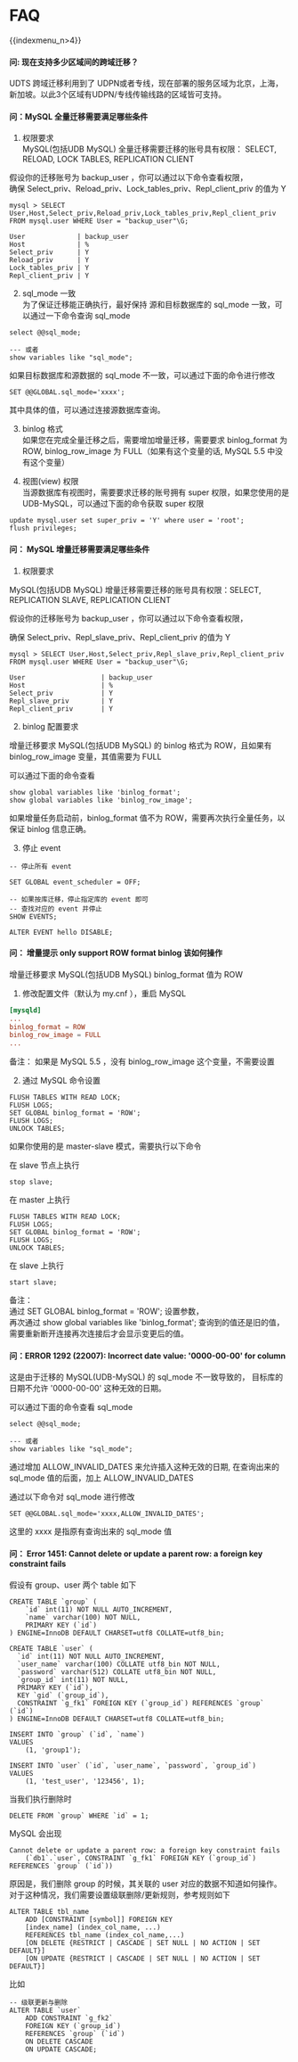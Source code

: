 # FAQ

{{indexmenu_n>4}}


#### 问: 现在支持多少区域间的跨域迁移？

UDTS 跨域迁移利用到了 UDPN或者专线，现在部署的服务区域为北京，上海，新加坡。以此3个区域有UDPN/专线传输线路的区域皆可支持。

#### 问：MySQL 全量迁移需要满足哪些条件

1. 权限要求  
    MySQL(包括UDB MySQL) 全量迁移需要迁移的账号具有权限： SELECT, RELOAD, LOCK TABLES, REPLICATION CLIENT

假设你的迁移账号为 backup_user ，你可以通过以下命令查看权限，  
确保 Select_priv、Reload_priv、Lock_tables_priv、Repl_client_priv 的值为 Y

```
mysql > SELECT User,Host,Select_priv,Reload_priv,Lock_tables_priv,Repl_client_priv FROM mysql.user WHERE User = "backup_user"\G;

User             | backup_user
Host             | %
Select_priv      | Y
Reload_priv      | Y
Lock_tables_priv | Y
Repl_client_priv | Y
```

2. sql_mode 一致  
为了保证迁移能正确执行，最好保持 源和目标数据库的 sql_mode 一致，可以通过一下命令查询 sql_mode

```
select @@sql_mode;

--- 或者
show variables like "sql_mode";
```

如果目标数据库和源数据的 sql_mode 不一致，可以通过下面的命令进行修改

```
SET @@GLOBAL.sql_mode='xxxx';
```

其中具体的值，可以通过连接源数据库查询。

3. binlog 格式  
如果您在完成全量迁移之后，需要增加增量迁移，需要要求 binlog_format 为 ROW, binlog_row_image 为 FULL（如果有这个变量的话, MySQL 5.5 中没有这个变量）

4. 视图(view) 权限  
当源数据库有视图时，需要要求迁移的账号拥有 super 权限，如果您使用的是 UDB-MySQL，可以通过下面的命令获取 super 权限

```
update mysql.user set super_priv = 'Y' where user = 'root';   
flush privileges;
```

#### 问： MySQL 增量迁移需要满足哪些条件

1. 权限要求

MySQL(包括UDB MySQL) 增量迁移需要迁移的账号具有权限：SELECT, REPLICATION SLAVE, REPLICATION CLIENT 

假设你的迁移账号为 backup_user ，你可以通过以下命令查看权限，  

确保 Select_priv、Repl_slave_priv、Repl_client_priv 的值为 Y

```
mysql > SELECT User,Host,Select_priv,Repl_slave_priv,Repl_client_priv FROM mysql.user WHERE User = "backup_user"\G;

User                   | backup_user
Host                   | %
Select_priv            | Y
Repl_slave_priv        | Y
Repl_client_priv       | Y
```

2. binlog 配置要求

增量迁移要求 MySQL(包括UDB MySQL) 的 binlog 格式为 ROW，且如果有 binlog_row_image 变量，其值需要为 FULL

可以通过下面的命令查看

```
show global variables like 'binlog_format';
show global variables like 'binlog_row_image';
```

如果增量任务启动前，binlog_format 值不为 ROW，需要再次执行全量任务，以保证 binlog 信息正确。

3. 停止 event  

```
-- 停止所有 event

SET GLOBAL event_scheduler = OFF;

-- 如果按库迁移，停止指定库的 event 即可
-- 查找对应的 event 并停止
SHOW EVENTS;

ALTER EVENT hello DISABLE;
```

#### 问： 增量提示 only support ROW format binlog 该如何操作

增量迁移要求 MySQL(包括UDB MySQL) binlog_format 值为 ROW

1. 修改配置文件（默认为 my.cnf ），重启 MySQL

```my.cnf
[mysqld]
...
binlog_format = ROW
binlog_row_image = FULL
...
```

备注： 如果是 MySQL 5.5 ，没有 binlog_row_image 这个变量，不需要设置

2. 通过 MySQL 命令设置

```
FLUSH TABLES WITH READ LOCK;
FLUSH LOGS;
SET GLOBAL binlog_format = 'ROW';
FLUSH LOGS;
UNLOCK TABLES;
```

如果你使用的是 master-slave 模式，需要执行以下命令

在 slave 节点上执行 

```
stop slave;
```

在 master 上执行

```
FLUSH TABLES WITH READ LOCK;
FLUSH LOGS;
SET GLOBAL binlog_format = 'ROW';
FLUSH LOGS;
UNLOCK TABLES;
```

在 slave 上执行

```
start slave;
```

备注：  
通过 SET GLOBAL binlog_format = 'ROW'; 设置参数，  
再次通过 show global variables like 'binlog_format'; 查询到的值还是旧的值，需要重新断开连接再次连接后才会显示变更后的值。

#### 问：ERROR 1292 (22007): Incorrect date value: '0000-00-00' for column

这是由于迁移的 MySQL(UDB-MySQL) 的 sql_mode 不一致导致的， 目标库的日期不允许 '0000-00-00' 这种无效的日期。

可以通过下面的命令查看 sql_mode

```
select @@sql_mode;

--- 或者
show variables like "sql_mode";
```

通过增加 ALLOW_INVALID_DATES 来允许插入这种无效的日期, 在查询出来的 sql_mode 值的后面，加上 ALLOW_INVALID_DATES

通过以下命令对 sql_mode 进行修改

```
SET @@GLOBAL.sql_mode='xxxx,ALLOW_INVALID_DATES';
```

这里的 xxxx 是指原有查询出来的 sql_mode 值


#### 问： Error 1451: Cannot delete or update a parent row: a foreign key constraint fails

假设有 group、user 两个 table 如下

```
CREATE TABLE `group` (
    `id` int(11) NOT NULL AUTO_INCREMENT,
    `name` varchar(100) NOT NULL,
    PRIMARY KEY (`id`)
) ENGINE=InnoDB DEFAULT CHARSET=utf8 COLLATE=utf8_bin;

CREATE TABLE `user` (
  `id` int(11) NOT NULL AUTO_INCREMENT,
  `user_name` varchar(100) COLLATE utf8_bin NOT NULL,
  `password` varchar(512) COLLATE utf8_bin NOT NULL,
  `group_id` int(11) NOT NULL,
  PRIMARY KEY (`id`),
  KEY `gid` (`group_id`),
  CONSTRAINT `g_fk1` FOREIGN KEY (`group_id`) REFERENCES `group` (`id`)
) ENGINE=InnoDB DEFAULT CHARSET=utf8 COLLATE=utf8_bin;

INSERT INTO `group` (`id`, `name`)
VALUES
	(1, 'group1');

INSERT INTO `user` (`id`, `user_name`, `password`, `group_id`)
VALUES
	(1, 'test_user', '123456', 1);

```

当我们执行删除时

```
DELETE FROM `group` WHERE `id` = 1;
```

MySQL 会出现 

```
Cannot delete or update a parent row: a foreign key constraint fails 
    (`db1`.`user`, CONSTRAINT `g_fk1` FOREIGN KEY (`group_id`) REFERENCES `group` (`id`))
```

原因是，我们删除 group 的时候，其关联的 user 对应的数据不知道如何操作。  
对于这种情况，我们需要设置级联删除/更新规则，参考规则如下

```
ALTER TABLE tbl_name
    ADD [CONSTRAINT [symbol]] FOREIGN KEY
    [index_name] (index_col_name, ...)
    REFERENCES tbl_name (index_col_name,...)
    [ON DELETE {RESTRICT | CASCADE | SET NULL | NO ACTION | SET DEFAULT}]
    [ON UPDATE {RESTRICT | CASCADE | SET NULL | NO ACTION | SET DEFAULT}]
```

比如

```
-- 级联更新与删除
ALTER TABLE `user` 
    ADD CONSTRAINT `g_fk2` 
    FOREIGN KEY (`group_id`) 
    REFERENCES `group` (`id`) 
    ON DELETE CASCADE 
    ON UPDATE CASCADE;
```

